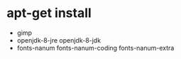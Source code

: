 # apt-get install
- gimp
- openjdk-8-jre openjdk-8-jdk
- fonts-nanum fonts-nanum-coding fonts-nanum-extra
